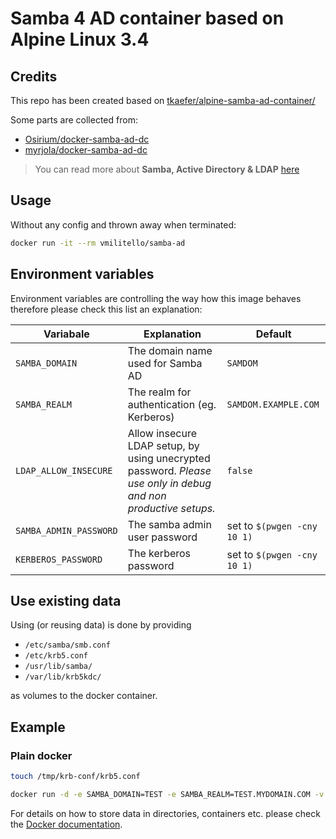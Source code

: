 # Samba 4 AD container based on Alpine Linux 3.4

## Credits

This repo has been created based on [tkaefer/alpine-samba-ad-container/](https://hub.docker.com/r/tkaefer/alpine-samba-ad-container/)

Some parts are collected from:

* [Osirium/docker-samba-ad-dc](https://github.com/Osirium/docker-samba-ad-dc)
* [myrjola/docker-samba-ad-dc](https://github.com/myrjola/docker-samba-ad-dc)

>You can read more about __Samba, Active Directory & LDAP__ [here](https://wiki.samba.org/index.php/Samba,_Active_Directory_%26_LDAP)

## Usage

Without any config and thrown away when terminated:

```sh
docker run -it --rm vmilitello/samba-ad
```

## Environment variables

Environment variables are controlling the way how this image behaves therefore please check this list an explanation:

| Variabale              | Explanation                                                                                                    | Default                     |
| ---------------------- | -------------------------------------------------------------------------------------------------------------- | --------------------------- |
| `SAMBA_DOMAIN`         | The domain name used for Samba AD                                                                              | `SAMDOM`                    |
| `SAMBA_REALM`          | The realm for authentication (eg. Kerberos)                                                                    | `SAMDOM.EXAMPLE.COM`        |
| `LDAP_ALLOW_INSECURE`  | Allow insecure LDAP setup, by using unecrypted password. *Please use only in debug and non productive setups.* | `false`                     |
| `SAMBA_ADMIN_PASSWORD` | The samba admin user password                                                                                  | set to `$(pwgen -cny 10 1)` |
| `KERBEROS_PASSWORD`    | The kerberos password                                                                                          | set to `$(pwgen -cny 10 1)` |

## Use existing data

Using (or reusing data) is done by providing

* `/etc/samba/smb.conf`
* `/etc/krb5.conf`
* `/usr/lib/samba/`
* `/var/lib/krb5kdc/`

as volumes to the docker container.

## Example

### Plain docker

```sh
touch /tmp/krb-conf/krb5.conf

docker run -d -e SAMBA_DOMAIN=TEST -e SAMBA_REALM=TEST.MYDOMAIN.COM -v /tmp/smb-conf:/etc/samba -v /tmp/krb-conf/krb5.conf:/etc/krb5.conf -v /tmp/smb-data:/var/lib/samba -v /tmp/krb-data:/var/lib/krb5kdc --name smb4ad vmilitello/samba-ad
```

For details on how to store data in directories, containers etc. please check the [Docker documentation](https://docs.docker.com/).
